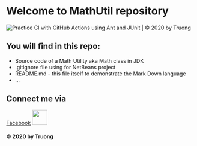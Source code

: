# Welcome to MathUtil repository
![Practice CI with GitHub Actions using Ant and JUnit | © 2020 by Truong](https://github.com/Redthunder1000/math-util/workflows/Practice%20CI%20with%20GitHub%20Actions%20using%20Ant%20and%20JUnit%20%7C%20%C2%A9%202020%20by%20Truong/badge.svg)
## You will find in this repo:
* Source code of a Math Utility aka Math class in JDK
* .gitignore file using for NetBeans project
* README.md - this file itself to demonstrate the Mark Down language
* ...

## Connect me via
[Facebook](https://facebook.com/Truong.3423)
<img src="https://media.giphy.com/media/vFKqnCdLPNOKc/giphy.gif" width="40" height="40" />
#### © 2020 by Truong
